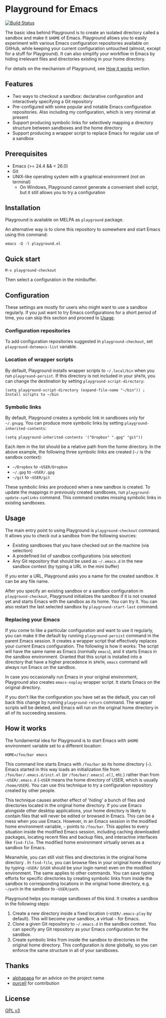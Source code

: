 # Playground for Emacs

[![Build Status](https://travis-ci.org/akirak/emacs-playground.svg?branch=master)](https://travis-ci.org/akirak/emacs-playground)

The basic idea behind Playground is to create an isolated directory called a sandbox and make it `$HOME` of Emacs. Playground allows you to easily experiment with various Emacs configuration repositories available on GitHub, while keeping your current configuration untouched (almost, except for a stuff for Playground). It can also simplify your workflow in Emacs by hiding irrelevant files and directories existing in your home directory. 

For details on the mechanism of Playground, see [How it works](#how-it-works) section.

## Features

- Two ways to checkout a sandbox: declarative configuration and interactively specifying a Git repository
- Pre-configured with some popular and notable Emacs configuration repositories. Also including my configuration, which is very minimal at present
- Support producing symbolic links for selectively mapping a directory structure between sandboxes and the home directory
- Support producing a wrapper script to replace Emacs for regular use of a sandbox

## Prerequisites

- Emacs (>= 24.4 && < 26.0)
- Git
- UNIX-like operating system with a graphical environment (not on terminal)
  - On Windows, Playground cannot generate a convenient shell script, but it still allows you to try a configuration

## Installation

Playground is available on MELPA as `playground` package.

An alternative way is to clone this repository to somewhere and start Emacs using this command: 

    emacs -Q -l playground.el

## Quick start

    M-x playground-checkout

Then select a configuration in the minibuffer.

## Configuration

These settings are mostly for users who might want to use a sandbox regularly. If you just want to try Emacs configurations for a short period of time, you can skip this section and proceed to [Usage](#usage).

### Configuration repositories

To add configuration repositories suggested in `playground-checkout`, set `playground-dotemacs-list` variable. 

### Location of wrapper scripts

By default, Playground installs wrapper scripts to `~/.local/bin` when you run `playground-persist`. If this directory is not included in your `$PATH`, you can change the destination by setting `playground-script-directory`:

```emacs-lisp
(setq playground-script-directory (expand-file-name "~/bin")) ; Install scripts to ~/bin
```

### Symbolic links

By default, Playground creates a symbolic link in sandboxes only for `~/.gnupg`. You can produce more symbolic links by setting `playground-inherited-contents`:

```emacs-lisp
(setq playground-inherited-contents '("Dropbox" ".gpg" "git"))
```

Each item in the list should be a relative path from the home directory. In the above example, the following three symbolic links are created (`~/` is the sandbox context):

- `~/Dropbox` to `~USER/Dropbox` 
- `~/.gpg` to `~USER/.gpg` 
- `~/git` to `~USER/git` 

These symbolic links are produced when a new sandbox is created. To update the mappings in previously created sandboxes, run `playground-update-symlinks` command. This command creates missing symbolic links in existing sandboxes. 

## Usage

The main entry point to using Playground is `playground-checkout` command. It allows you to check out a sandbox from the following sources:

- Existing sandboxes that you have checked out on the machine (via selection)
- A predefined list of sandbox configurations (via selection)
- Any Git repository that should be used as `~/.emacs.d` in the new sandbox context (by typing a URL in the mini buffer)

If you enter a URL, Playground asks you a name for the created sandbox. It can be any file name. 

After you specify an existing sandbox or a sandbox configuration in `playground-checkout`, Playground initializes the sandbox if it is not created yet and starts Emacs with the sandbox as its home. You can try it. You can also restart the last selected sandbox by `playground-start-last` command. 

### Replacing your Emacs

If you come to like a particular configuration and want to use it regularly, you can make it the default by running `playground-persist` command in the parent Emacs session. It creates a wrapper script that effectively replaces your current Emacs configuration. The following is how it works: The script will have the same name as Emacs (normally `emacs`), and it starts Emacs in the sandbox environment. Granted that this script is installed into a directory that have a higher precedence in  `$PATH`, `emacs` command will always run Emacs on the sandbox. 

In case you occasionally run Emacs in your original environment, Playground also creates `emacs-noplay` wrapper script. It starts Emacs on the original directory. 

If you don't like the configuration you have set as the default, you can roll back this change by running `playground-return` command. The wrapper scripts will be deleted, and Emacs will run on the original home directory in all of its succeeding sessions. 

## How it works

The fundamental idea for Playground is to start Emacs with `$HOME` environment variable set to a different location:

    HOME=/foo/bar emacs

This command line starts Emacs with `/foo/bar` as its home directory (`~`). Emacs started in this way loads an initialization file from `/foo/bar/.emacs.d/init.el` (or `/foo/bar/.emacs[.el]`, etc.) rather than from `~USER/.emacs.d` (`~USER` means the home directory of USER, which is usually `/home/USER`). You can use this technique to try a configuration repository created by other people. 

This technique causes another effect of 'hiding' a bunch of files and directories located in the original home directory. If you use Emacs alongside other desktop applications, your home directory is likely to contain files that will never be edited or browsed in Emacs. This can be a mess when you use Emacs. However, in an Emacs session in the modified home environment variable, `~` points to `/foo/bar`. This applies to every situation inside the modified Emacs session, including caching downloaded packages, locating recent files and backup files, and interactive interfaces like `find-file`. The modified home environment virtually serves as a sandbox for Emacs. 

Meanwhile, you can still visit files and directories in the original home directory . In `find-file`, you can browse files in your original home directory by typing `~USER/` (`USER` should be your login name) even on the modified environment. The same applies to other commands. You can save typing efforts for specific directories by creating symbolic links from inside the sandbox to corresponding locations in the original home directory, e.g. `~/path` in the sandbox to `~USER/path`.

Playground helps you manage sandboxes of this kind. It creates a sandbox in the following steps:

1. Create a new directory inside a fixed location (`~USER/.emacs-play` by default). This will become your sandbox, a virtual `~` for Emacs. 
2. Clone a given Git repository to `~/.emacs.d` in the sandbox context. You can specify any Git repository as your Emacs configuration for the sandbox. 
3. Create symbolic links from inside the sandbox to directories in the original home directory. This configuration is done globally, so you can enforce the same structure in all of your sandboxes. 

## Thanks

- [alphapapa](https://github.com/alphapapa) for an advice on the project name
- [purcell](https://github.com/purcell) for contribution

## License

[GPL v3](LICENSE.txt)
